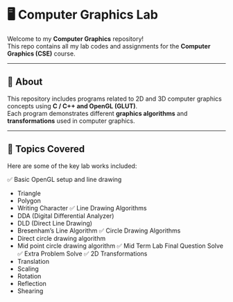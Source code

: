 # 🖥️ Computer Graphics Lab

Welcome to my **Computer Graphics** repository!  
This repo contains all my lab codes and assignments for the **Computer Graphics (CSE)** course.

---

## 📘 About
This repository includes programs related to 2D and 3D computer graphics concepts using **C / C++ and OpenGL (GLUT)**.  
Each program demonstrates different **graphics algorithms** and **transformations** used in computer graphics.

---

## 🧩 Topics Covered
Here are some of the key lab works included:

✅ Basic OpenGL setup and line drawing
  - Triangle
  - Polygon
  - Writing Character
✅ Line Drawing Algorithms  
  - DDA (Digital Differential Analyzer)
  - DLD (Direct Line Drawing)
  - Bresenham’s Line Algorithm
✅ Circle Drawing Algorithms
  - Direct circle drawing algorithm
  - Mid point circle drawing algorithm
✅ Mid Term Lab Final Question Solve
✅ Extra Problem Solve
✅ 2D Transformations  
  - Translation  
  - Scaling  
  - Rotation  
  - Reflection  
  - Shearing  

